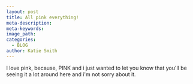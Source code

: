 ```yaml
---
layout: post
title: All pink everything!
meta-description:
meta-keywords:
image_path:
categories:
  - BLOG
author: Katie Smith
---
```


I love pink, because, PINK and i just wanted to let you know that you'll be seeing it a lot around here and i'm not sorry about it.